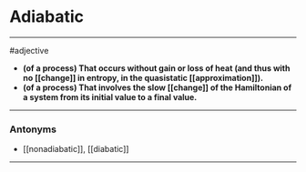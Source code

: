 # Adiabatic
---
#adjective
- **(of a process) That occurs without gain or loss of heat (and thus with no [[change]] in entropy, in the quasistatic [[approximation]]).**
- **(of a process) That involves the slow [[change]] of the Hamiltonian of a system from its initial value to a final value.**
---
### Antonyms
- [[nonadiabatic]], [[diabatic]]
---
